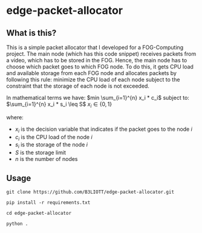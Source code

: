 # edge-packet-allocator

## What is this?
This is a simple packet allocator that I developed for a FOG-Computing project.
The main node (which has this code snippet) receives packets from a video, which has to be stored in the FOG.
Hence, the main node has to choose which packet goes to which FOG node.
To do this, it gets CPU load and available storage from each FOG node and allocates packets by following this rule:
minimize the CPU load of each node subject to the constraint that the storage of each node is not exceeded.

In mathematical terms we have:
$min \sum_{i=1}^{n} x_i * c_i$
subject to:
$\sum_{i=1}^{n} x_i * s_i \leq S$
$x_i \in \{0,1\}$

where:
- $x_i$ is the decision variable that indicates if the packet goes to the node $i$
- $c_i$ is the CPU load of the node $i$
- $s_i$ is the storage of the node $i$
- $S$ is the storage limit
- $n$ is the number of nodes

## Usage
`git clone https://github.com/B3LIOTT/edge-packet-allocator.git`

`pip install -r requirements.txt`

`cd edge-packet-allocator`

`python .`
